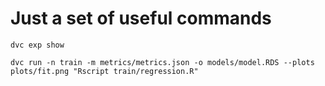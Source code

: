 # Just a set of useful commands
```
dvc exp show

dvc run -n train -m metrics/metrics.json -o models/model.RDS --plots plots/fit.png "Rscript train/regression.R" 
```
